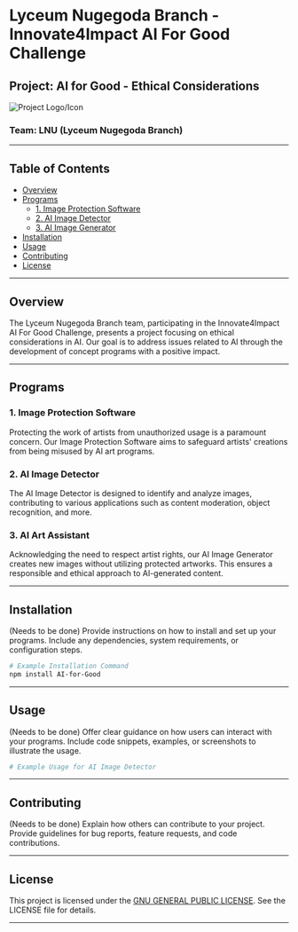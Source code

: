 # Lyceum Nugegoda Branch - Innovate4Impact AI For Good Challenge

## Project: AI for Good - Ethical Considerations

![Project Logo/Icon](logo.png)

### Team: LNU (Lyceum Nugegoda Branch)

---

## Table of Contents

- [Overview](#overview)
- [Programs](#programs)
    - [1. Image Protection Software](#1-image-protection-software)
    - [2. AI Image Detector](#2-ai-image-detector)
    - [3. AI Image Generator](#3-ai-image-generator)
- [Installation](#installation)
- [Usage](#usage)
- [Contributing](#contributing)
- [License](#license)

---

## Overview

The Lyceum Nugegoda Branch team, participating in the Innovate4Impact AI For Good Challenge, presents a project focusing on ethical considerations in AI. Our goal is to address issues related to AI through the development of concept programs with a positive impact.

---

## Programs

### 1. Image Protection Software

Protecting the work of artists from unauthorized usage is a paramount concern. Our Image Protection Software aims to safeguard artists' creations from being misused by AI art programs.

### 2. AI Image Detector

The AI Image Detector is designed to identify and analyze images, contributing to various applications such as content moderation, object recognition, and more.

### 3. AI Art Assistant

Acknowledging the need to respect artist rights, our AI Image Generator creates new images without utilizing protected artworks. This ensures a responsible and ethical approach to AI-generated content.

---

## Installation

(Needs to be done) Provide instructions on how to install and set up your programs. Include any dependencies, system requirements, or configuration steps.

```bash
# Example Installation Command
npm install AI-for-Good
```

---

## Usage

(Needs to be done) Offer clear guidance on how users can interact with your programs. Include code snippets, examples, or screenshots to illustrate the usage.

```python
# Example Usage for AI Image Detector
```

---

## Contributing

(Needs to be done) Explain how others can contribute to your project. Provide guidelines for bug reports, feature requests, and code contributions.

---

## License

This project is licensed under the [GNU GENERAL PUBLIC LICENSE](LICENSE.md). See the LICENSE file for details.

---

